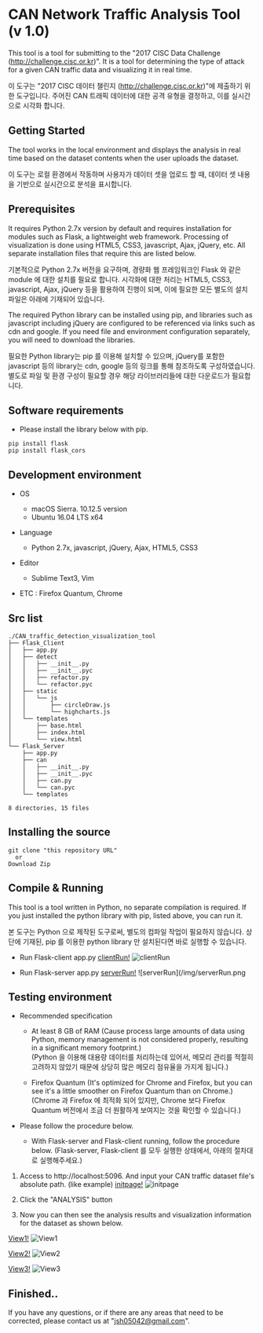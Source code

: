 # CAN Network Traffic Analysis Tool (v 1.0)

This tool is a tool for submitting to the "2017 CISC Data Challenge (http://challenge.cisc.or.kr)". It is a tool for determining the type of attack for a given CAN traffic data and visualizing it in real time.

이 도구는 "2017 CISC 데이터 챌린지 (http://challenge.cisc.or.kr)"에 제출하기 위한 도구입니다. 주어진 CAN 트래픽 데이터에 대한 공격 유형을 결정하고, 이를 실시간으로 시각화 합니다.


## Getting Started
The tool works in the local environment and displays the analysis in real time based on the dataset contents when the user uploads the dataset.

이 도구는 로컬 환경에서 작동하며 사용자가 데이터 셋을 업로드 할 때, 데이터 셋 내용을 기반으로 실시간으로 분석을 표시합니다.


## Prerequisites
 It requires Python 2.7x version by default and requires installation for modules such as Flask, a lightweight web framework. Processing of visualization is done using HTML5, CSS3, javascript, Ajax, jQuery, etc. All separate installation files that require this are listed below.

기본적으로 Python 2.7x 버전을 요구하며, 경량화 웹 프레임워크인 Flask 와 같은 module 에 대한 설치를 필요로 합니다. 시각화에 대한 처리는 HTML5, CSS3, javascript, Ajax, jQuery 등을 활용하여 진행이 되며, 이에 필요한 모든 별도의 설치 파일은 아래에 기재되어 있습니다.


The required Python library can be installed using pip, and libraries such as javascript including jQuery are configured to be referenced via links such as cdn and google. If you need file and environment configuration separately, you will need to download the libraries.

필요한 Python library는 pip 를 이용해 설치할 수 있으며, jQuery를 포함한 javascript 등의 library는 cdn, google 등의 링크를 통해 참조하도록 구성하였습니다. 별도로 파일 및 환경 구성이 필요할 경우 해당 라이브러리들에 대한 다운로드가 필요합니다.



## Software requirements
  -  Please install the library below with pip.

```
pip install flask
pip install flask_cors
```


## Development environment
- OS
  - macOS Sierra. 10.12.5 version
  - Ubuntu 16.04 LTS x64

- Language
  -  Python 2.7x, javascript, jQuery, Ajax,  HTML5, CSS3

- Editor
  -  Sublime Text3, Vim

-  ETC : Firefox Quantum, Chrome



## Src list

```
./CAN_traffic_detection_visualization_tool
├── Flask_Client
│   ├── app.py
│   ├── detect
│   │   ├── __init__.py
│   │   ├── __init__.pyc
│   │   ├── refactor.py
│   │   └── refactor.pyc
│   ├── static
│   │   └── js
│   │       ├── circleDraw.js
│   │       └── highcharts.js
│   └── templates
│       ├── base.html
│       ├── index.html
│       └── view.html
└── Flask_Server
    ├── app.py
    ├── can
    │   ├── __init__.py
    │   ├── __init__.pyc
    │   ├── can.py
    │   └── can.pyc
    └── templates

8 directories, 15 files
```


## Installing the source

```
git clone "this repository URL"
  or
Download Zip
```


## Compile & Running
This tool is a tool written in Python, no separate compilation is required. If you just installed the python library with pip, listed above, you can run it.

본 도구는 Python 으로 제작된 도구로써, 별도의 컴파일 작업이 필요하지 않습니다. 상단에 기재된, pip 를 이용한 python library 만 설치된다면 바로 실행할 수 있습니다.


  - Run Flask-client app.py
  [clientRun!](https://i.imgur.com/2IzRan7.png)
  ![clientRun](/img/clientRun.png)


  - Run Flask-server app.py
  [serverRun!](https://i.imgur.com/2tN3B1j.png)
  ![serverRun](/img/serverRun.png

## Testing environment
  - Recommended specification
       - At least 8 GB of RAM
        (Cause process large amounts of data using Python, memory management is not considered properly, resulting in a significant memory footprint.) <br>
        (Python 을 이용해 대용량 데이터를 처리하는데 있어서, 메모리 관리를 적절히 고려하지 않았기 때문에 상당히 많은 메모리 점유율을 가지게 됩니다.)

    - Firefox Quantum
        (It's optimized for Chrome and Firefox, but you can see it's a little smoother on Firefox Quantum than on Chrome.) <br>
        (Chrome 과 Firefox 에 최적화 되어 있지만, Chrome 보다 Firefox Quantum 버전에서 조금 더 원활하게 보여지는 것을 확인할 수 있습니다.)


  - Please follow the procedure below.
    - With Flask-server and Flask-client running, follow the procedure below.
        (Flask-server, Flask-client 를 모두 실행한 상태에서, 아래의 절차대로 실행해주세요.)


1. Access to http://localhost:5096. And input your CAN traffic dataset file's absolute path. (like example)
  [initpage!](https://i.imgur.com/zXaXwGl.png)
  ![initpage](/img/initpage.png)


2. Click the "ANALYSIS" button


3. Now you can then see the analysis results and visualization information for the dataset as shown below.

  [View1!](https://i.imgur.com/PIjbMWz.png)
  ![View1](/img/View1.png)
  
  [View2!](https://i.imgur.com/CoNmJrQ.png)
  ![View2](/img/View2.png)
  
  [View3!](https://i.imgur.com/sJ84udD.png)
  ![View3](/img/View3.png)

## Finished..
If you have any questions, or if there are any areas that need to be corrected, please contact us at "jsh05042@gmail.com".
